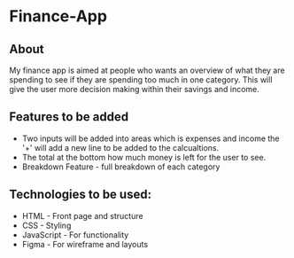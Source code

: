 # Finance-App

## About
My finance app is aimed at people who wants an overview of what they are spending to see if they are spending too much in one category. This will give the user more decision making within their savings and income. 

## Features to be added
- Two inputs will be added into areas which is expenses and income the '+' will add a new line to be added to the calcualtions.
- The total at the bottom how much money is left for the user to see. 
- Breakdown Feature - full breakdown of each category

## Technologies to be used:
- HTML - Front page and structure
- CSS - Styling 
- JavaScript - For functionality
- Figma - For wireframe and layouts
 